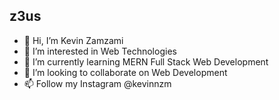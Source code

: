 <h2>z3us</h2>

- 👋 Hi, I’m Kevin Zamzami
- 👀 I’m interested in Web Technologies
- 🌱 I’m currently learning MERN Full Stack Web Development
- 💞️ I’m looking to collaborate on Web Development
- 📫 Follow my Instagram @kevinnzm

<!---
z3uscode/z3uscode is a ✨ special ✨ repository because its `README.md` (this file) appears on your GitHub profile.
You can click the Preview link to take a look at your changes.
--->
